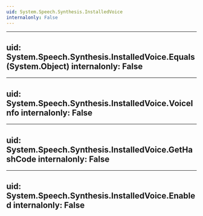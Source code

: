 ```yaml
---
uid: System.Speech.Synthesis.InstalledVoice
internalonly: False
---
```


---
uid: System.Speech.Synthesis.InstalledVoice.Equals(System.Object)
internalonly: False
---

---
uid: System.Speech.Synthesis.InstalledVoice.VoiceInfo
internalonly: False
---

---
uid: System.Speech.Synthesis.InstalledVoice.GetHashCode
internalonly: False
---

---
uid: System.Speech.Synthesis.InstalledVoice.Enabled
internalonly: False
---
